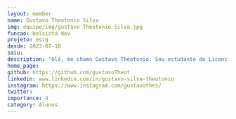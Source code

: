 ```yaml
---
layout: member
name: Gustavo Theotonio Silva
img: equipe/img/gustavo Theotonio Silva.jpg
funcao: bolsista dev
projeto: esig
desde: 2023-07-10
saiu: 
description: "Olá, me chamo Gustavo Theotonio. Sou estudante de Licenciatura em Ciência da Computação na Universidade Federal da Paraíba (UFPB) e também sou formado como Técnico de Informática pelo Instituto Federal da Paraíba (IFPB). Sou apaixonado por tecnologia e pela oportunidade que ela proporciona para solucionar problemas e promover melhorias no mundo. Decidi seguir carreira na área da tecnologia e, ao longo dos anos de estudo, desenvolvi habilidades em SQL, HTML5, CSS, TypeScript, ReactJS, Styled Components, Node.js, Java, Maven, JUnit, Spring, Testes, Python, Git e GitHub. Além disso, possuo conhecimentos em Análise de Projetos e Gestão de Projetos de Software, utilizando conceitos do PMBOK."
home_page: 
github: https://github.com/gustavoTheot
linkedin: www.linkedin.com/in/gustavo-silva-theotonio
instagram: https://www.instagram.com/gustavothes/
twitter: 
importance: 4
category: Alunos
---
```


